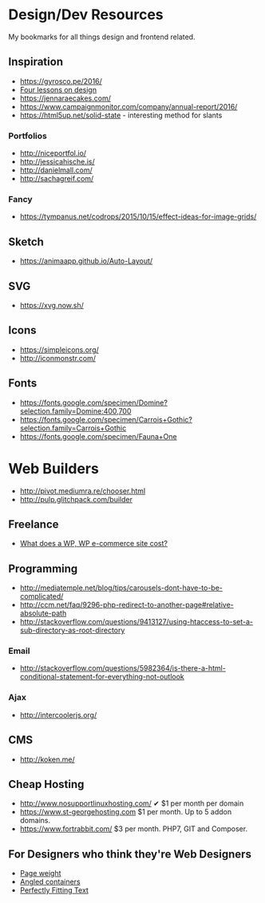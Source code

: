 # Design/Dev Resources

My bookmarks for all things design and frontend related.

## Inspiration

- https://gyrosco.pe/2016/
- [Four lessons on design](https://blog.prototypr.io/a-designers-four-lessons-on-design-acd8b9080170#.fr1ig9lok)
- https://jennaraecakes.com/
- https://www.campaignmonitor.com/company/annual-report/2016/
- https://html5up.net/solid-state - interesting method for slants

### Portfolios

- http://niceportfol.io/
- http://jessicahische.is/
- http://danielmall.com/
- http://sachagreif.com/

### Fancy

- https://tympanus.net/codrops/2015/10/15/effect-ideas-for-image-grids/

## Sketch

- https://animaapp.github.io/Auto-Layout/

## SVG

- https://xvg.now.sh/

## Icons

- https://simpleicons.org/
- http://iconmonstr.com/

## Fonts

- https://fonts.google.com/specimen/Domine?selection.family=Domine:400,700
- https://fonts.google.com/specimen/Carrois+Gothic?selection.family=Carrois+Gothic
- https://fonts.google.com/specimen/Fauna+One

# Web Builders

- http://pivot.mediumra.re/chooser.html
- http://pulp.glitchpack.com/builder


## Freelance

- [What does a WP, WP e-commerce site cost?](https://codeable.io/wordpress-website-ecommerce-cost/?utm_source=designernews)

## Programming

- http://mediatemple.net/blog/tips/carousels-dont-have-to-be-complicated/
- http://ccm.net/faq/9296-php-redirect-to-another-page#relative-absolute-path
- http://stackoverflow.com/questions/9413127/using-htaccess-to-set-a-sub-directory-as-root-directory

### Email

- http://stackoverflow.com/questions/5982364/is-there-a-html-conditional-statement-for-everything-not-outlook

### Ajax

- http://intercoolerjs.org/

## CMS

- http://koken.me/

## Cheap Hosting

- http://www.nosupportlinuxhosting.com/ ✔ $1 per month per domain
- https://www.st-georgehosting.com $1 per month. Up to 5 addon domains.
- https://www.fortrabbit.com/ $3 per month. PHP7, GIT and Composer.

## For Designers who think they're Web Designers

- [Page weight](https://mobiforge.com/research-analysis/the-web-is-doom)
- [Angled containers](https://kilianvalkhof.com/2017/design/sloped-edges-with-consistent-angle-in-css/)
- [Perfectly Fitting Text](https://medium.com/dropbox-design/design-for-internationalization-24c12ea6b38f#.oiox19dxw)
